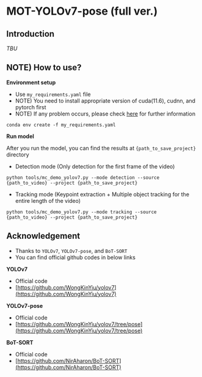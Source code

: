 # MOT-YOLOv7-pose (full ver.)

## Introduction

_TBU_ 

## NOTE) How to use?

**Environment setup**

* Use `my_requirements.yaml` file
* NOTE) You need to install appropriate version of cuda(11.6), cudnn, and pytorch first
* NOTE) If any problem occurs, please check [here](https://github.com/NirAharon/BoT-SORT#installation) for further information

```shell
conda env create -f my_requirements.yaml
```

**Run model**

After you run the model, you can find the results at `{path_to_save_project}` directory 

* Detection mode (Only detection for the first frame of the video)

```shell
python tools/mc_demo_yolov7.py --mode detection --source {path_to_video} --project {path_to_save_project}
```

* Tracking mode (Keypoint extraction + Multiple object tracking for the entire length of the video)

```shell
python tools/mc_demo_yolov7.py --mode tracking --source {path_to_video} --project {path_to_save_project}
```

## Acknowledgement

* Thanks to `YOLOv7`, `YOLOv7-pose`, and `BoT-SORT` 
* You can find official github codes in below links

**YOLOv7**

* Official code
* [https://github.com/WongKinYiu/yolov7](https://github.com/WongKinYiu/yolov7)

**YOLOv7-pose**

* Official code
* [https://github.com/WongKinYiu/yolov7/tree/pose](https://github.com/WongKinYiu/yolov7/tree/pose) 

**BoT-SORT**

* Official code
* [https://github.com/NirAharon/BoT-SORT](https://github.com/NirAharon/BoT-SORT) 









